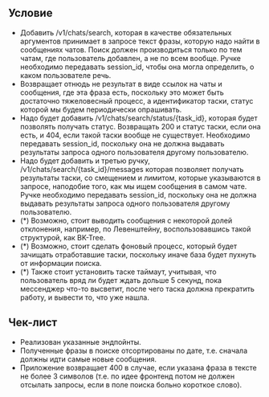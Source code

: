 ## Условие


- Добавить  /v1/chats/search, которая в качестве обязательных аргументов принимает в запросе текст фразы, которую надо найти в сообщениях чатов. Поиск должен производиться только по тем чатам, где пользователь добавлен, а не по всем вообще. Ручке необходимо передавать session_id, чтобы она могла определить, о каком пользователе речь.
- Возвращает  отнюдь не результат в виде ссылок на чаты и сообщения, где эта фраза есть, поскольку это может быть достаточно тяжеловесный процесс, а идентификатор таски, статус которой мы будем периодически опрашивать.
- Надо будет добавить /v1/chats/search/status/{task_id}, которая будет позволять получать статус. Возвращать 200 и статус таски, если она есть, и 404, если такой таски вообще не существует. Hеобходимо передавать session_id, поскольку она не должна выдавать результаты запроса одного пользователя другому пользователю.
- Надо будет добавить и третью ручку, /v1/chats/search/{task_id}/messages которая позволяет получать результаты таски, со смещением и лимитом, которые указываются в запросе, наподобие того, как мы ищем сообщения в самом чате. Ручке необходимо передавать session_id, поскольку она не должна выдавать результаты запроса одного пользователя другому пользователю.
- (*) Возможно, стоит выводить сообщения с некоторой долей отклонения, например, по Левенштейну, воспользовавшись такой структурой, как BK-Tree.
- (*) Возможно, стоит сделать фоновый процесс, который будет зачищать отработавшие таски, поскольку иначе база будет пухнуть от информации поиска.
- (*) Также стоит установить таске таймаут, учитывая, что пользователь вряд ли будет ждать дольше 5 секунд, пока мессенджер что-то высветит, после чего таска должна прекратить работу, и вывести то, что уже нашла.

## Чек-лист

- Реализован указанные эндпойнты.
- Полученные фразы в поиске отсортированы по дате, т.е. сначала должны идти самые новые сообщения.
- Приложение возвращает 400 в случае, если указана фраза в тексте не более 3 символов (т.е. по идее фронтенд потом не должен отсылать запросы, если в поле поиска больно короткое слово).

